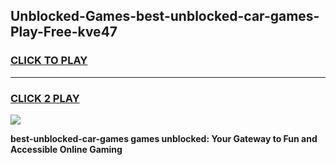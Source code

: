 
## Unblocked-Games-best-unblocked-car-games-Play-Free-kve47
<h3>
<a href="https://premium76.site?title=best-unblocked-car-games&ref=20A">CLICK TO PLAY</a></h3>
<hr>

<h3>
<a href="https://premium76.site?title=best-unblocked-car-games&ref=20A">CLICK 2 PLAY</a>
  
</h3>

<a href="https://premium76.site?title=best-unblocked-car-games&ref=20A"><img src="https://clearcache.store/games.png"></a>


**best-unblocked-car-games games unblocked: Your Gateway to Fun and Accessible Online Gaming**
